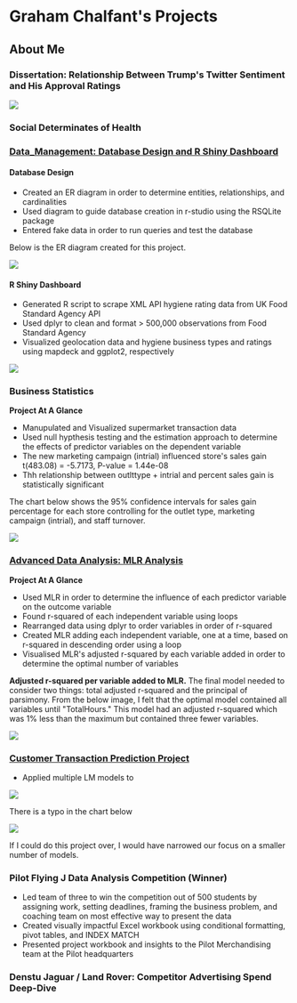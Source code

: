 # Graham Chalfant's Projects

## About Me


### Dissertation: Relationship Between Trump's Twitter Sentiment and His Approval Ratings

![](/images/wordcloud_trump_twitter_sentiment.png)

### Social Determinates of Health 




### [Data_Management: Database Design and R Shiny Dashboard](https://github.com/GrahamChalfant/Data_Management_Project)

#### Database Design
- Created an ER diagram in order to determine entities, relationships, and cardinalities 
- Used diagram to guide database creation in r-studio using the RSQLite package
- Entered fake data in order to run queries and test the database 

Below is the ER diagram created for this project. 

![](/images/ER_diagram.png)

#### R Shiny Dashboard

- Generated R script to scrape XML API hygiene rating data from UK Food Standard Agency API
- Used dplyr to clean and format > 500,000 observations from Food Standard Agency  
- Visualized geolocation data and hygiene business types and ratings using mapdeck and ggplot2, respectively

![](/images/shiny_dash_final.png)

### Business Statistics 

**Project At A Glance**
- Manupulated and Visualized supermarket transaction data
- Used null hypthesis testing and the estimation approach to determine the effects of predictor variables on the dependent variable 
- The new marketing campaign (intrial) influenced store's sales gain t(483.08) = -5.7173, P-value = 1.44e-08
- Thh relationship between outlttype + intrial and percent sales gain is statistically significant   

The chart below shows the 95% confidence intervals for sales gain percentage for each store controlling for the outlet type, marketing campaign (intrial), and staff turnover. 

![](/images/percent%20sales%20gain%20controlling%20for%20outlettype%20and%20staff%20turnover.png)

 
### [Advanced Data Analysis: MLR Analysis](https://github.com/GrahamChalfant/Advanced_Data_Analysis_Project)

**Project At A Glance**
- Used MLR in order to determine the influence of each predictor variable on the outcome variable
- Found r-squared of each independent variable using loops
- Rearranged data using dplyr to order variables in order of r-squared
- Created MLR adding each independent variable, one at a time, based on r-squared in descending order using a loop
- Visualised MLR's adjusted r-squared by each variable added in order to determine the optimal number of variables 

**Adjusted r-squared per variable added to MLR.** The final model needed to consider two things: total adjusted r-squared and the principal of parsimony. From the below image, I felt that the optimal model contained all variables until "TotalHours." This model had an adjusted r-squared which was 1% less than the maximum but contained three fewer variables. 

![](/images/multiple_lm_rsquared.png)

 
 
### [Customer Transaction Prediction Project](https://github.com/GrahamChalfant/Customer_Transaction_Prediction_Project)

- Applied multiple LM models to 

![](/images/AIP_Model_Comparison.png)

There is a typo in the chart below

![](/images/AIP_Confusion_Matrix_Costs.png)

If I could do this project over, I would have narrowed our focus on a smaller number of models.



### Pilot Flying J Data Analysis Competition (Winner) 
- Led team of three to win the competition out of 500 students by assigning work, setting deadlines, framing the business problem, and coaching team on most effective way to present the data
- Created visually impactful Excel workbook using conditional formatting, pivot tables, and INDEX MATCH
- Presented project workbook and insights to the Pilot Merchandising team at the Pilot headquarters


### Denstu Jaguar / Land Rover: Competitor Advertising Spend Deep-Dive 


